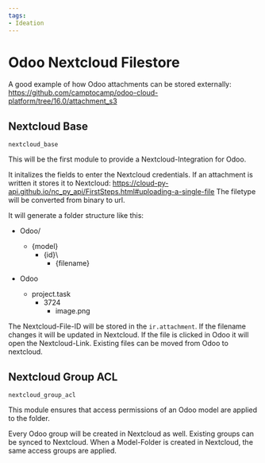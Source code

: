 ```yaml
---
tags:
- Ideation
---
```


# Odoo Nextcloud Filestore

A good example of how Odoo attachments can be stored externally: https://github.com/camptocamp/odoo-cloud-platform/tree/16.0/attachment_s3

## Nextcloud Base

`nextcloud_base`

This will be the first module to provide a Nextcloud-Integration for Odoo.

It initalizes the fields to enter the Nextcloud credentials.
If an attachment is written it stores it to Nextcloud: https://cloud-py-api.github.io/nc_py_api/FirstSteps.html#uploading-a-single-file
The filetype will be converted from binary to url.

It will generate a folder structure like this:

* Odoo/
	* {model}
		* {id}\
			* {filename}

* Odoo
	* project.task
		* 3724
			* image.png

The Nextcloud-File-ID will be stored in the `ir.attachment`.
If the filename changes it will be updated in Nextcloud.
If the file is clicked in Odoo it will open the Nextcloud-Link.
Existing files can be moved from Odoo to nextcloud.

## Nextcloud Group ACL

`nextcloud_group_acl`

This module ensures that access permissions of an Odoo model are applied to the folder.

Every Odoo group will be created in Nextcloud as well.
Existing groups can be synced to Nextcloud.
When a Model-Folder is created in Nextcloud, the same access groups are applied.